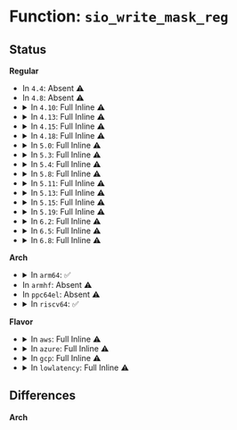 # Function: <code>sio_write_mask_reg</code>

## Status
<b>Regular</b>
<ul>
<li>
In <code>4.4</code>: Absent ⚠️
</li>
<li>
In <code>4.8</code>: Absent ⚠️
</li>
<li>
<details>
<summary>In <code>4.10</code>: Full Inline ⚠️</summary>

**Collision:** Unique Static

**Inline:** Full

**Transformation:** False

**Instances:**

```
In drivers/tty/serial/8250/8250_fintek.c (ffffffff81588a9a)
Location: drivers/tty/serial/8250/8250_fintek.c:94
Inline: True
Inline callers:
  - drivers/tty/serial/8250/8250_fintek.c:fintek_8250_probe
  - drivers/tty/serial/8250/8250_fintek.c:fintek_8250_probe
  - drivers/tty/serial/8250/8250_fintek.c:fintek_8250_probe
  - drivers/tty/serial/8250/8250_fintek.c:fintek_8250_probe
  - drivers/tty/serial/8250/8250_fintek.c:fintek_8250_probe
  - drivers/tty/serial/8250/8250_fintek.c:fintek_8250_probe
```
</details>
</li>
<li>
<details>
<summary>In <code>4.13</code>: Full Inline ⚠️</summary>

**Collision:** Unique Static

**Inline:** Full

**Transformation:** False

**Instances:**

```
In drivers/tty/serial/8250/8250_fintek.c (ffffffff8159cf48)
Location: drivers/tty/serial/8250/8250_fintek.c:107
Inline: True
Inline callers:
  - drivers/tty/serial/8250/8250_fintek.c:fintek_8250_probe
  - drivers/tty/serial/8250/8250_fintek.c:fintek_8250_probe
  - drivers/tty/serial/8250/8250_fintek.c:fintek_8250_probe
  - drivers/tty/serial/8250/8250_fintek.c:fintek_8250_probe
  - drivers/tty/serial/8250/8250_fintek.c:fintek_8250_probe
  - drivers/tty/serial/8250/8250_fintek.c:fintek_8250_probe
  - drivers/tty/serial/8250/8250_fintek.c:fintek_8250_probe
```
</details>
</li>
<li>
<details>
<summary>In <code>4.15</code>: Full Inline ⚠️</summary>

**Collision:** Unique Static

**Inline:** Full

**Transformation:** False

**Instances:**

```
In drivers/tty/serial/8250/8250_fintek.c (ffffffff816023eb)
Location: drivers/tty/serial/8250/8250_fintek.c:113
Inline: True
Inline callers:
  - drivers/tty/serial/8250/8250_fintek.c:fintek_8250_probe
  - drivers/tty/serial/8250/8250_fintek.c:fintek_8250_probe
  - drivers/tty/serial/8250/8250_fintek.c:fintek_8250_probe
  - drivers/tty/serial/8250/8250_fintek.c:fintek_8250_probe
  - drivers/tty/serial/8250/8250_fintek.c:fintek_8250_probe
  - drivers/tty/serial/8250/8250_fintek.c:fintek_8250_probe
  - drivers/tty/serial/8250/8250_fintek.c:fintek_8250_probe
  - drivers/tty/serial/8250/8250_fintek.c:fintek_8250_set_termios
```
</details>
</li>
<li>
<details>
<summary>In <code>4.18</code>: Full Inline ⚠️</summary>

**Collision:** Unique Static

**Inline:** Full

**Transformation:** False

**Instances:**

```
In drivers/tty/serial/8250/8250_fintek.c (ffffffff8163b69a)
Location: drivers/tty/serial/8250/8250_fintek.c:113
Inline: True
Inline callers:
  - drivers/tty/serial/8250/8250_fintek.c:fintek_8250_probe
  - drivers/tty/serial/8250/8250_fintek.c:fintek_8250_probe
  - drivers/tty/serial/8250/8250_fintek.c:fintek_8250_probe
  - drivers/tty/serial/8250/8250_fintek.c:fintek_8250_probe
  - drivers/tty/serial/8250/8250_fintek.c:fintek_8250_probe
  - drivers/tty/serial/8250/8250_fintek.c:fintek_8250_probe
  - drivers/tty/serial/8250/8250_fintek.c:fintek_8250_probe
  - drivers/tty/serial/8250/8250_fintek.c:fintek_8250_set_termios
```
</details>
</li>
<li>
<details>
<summary>In <code>5.0</code>: Full Inline ⚠️</summary>

**Collision:** Unique Static

**Inline:** Full

**Transformation:** False

**Instances:**

```
In drivers/tty/serial/8250/8250_fintek.c (ffffffff816598ca)
Location: drivers/tty/serial/8250/8250_fintek.c:113
Inline: True
Inline callers:
  - drivers/tty/serial/8250/8250_fintek.c:fintek_8250_probe
  - drivers/tty/serial/8250/8250_fintek.c:fintek_8250_probe
  - drivers/tty/serial/8250/8250_fintek.c:fintek_8250_probe
  - drivers/tty/serial/8250/8250_fintek.c:fintek_8250_probe
  - drivers/tty/serial/8250/8250_fintek.c:fintek_8250_probe
  - drivers/tty/serial/8250/8250_fintek.c:fintek_8250_probe
  - drivers/tty/serial/8250/8250_fintek.c:fintek_8250_probe
  - drivers/tty/serial/8250/8250_fintek.c:fintek_8250_set_termios
```
</details>
</li>
<li>
<details>
<summary>In <code>5.3</code>: Full Inline ⚠️</summary>

**Collision:** Unique Static

**Inline:** Full

**Transformation:** False

**Instances:**

```
In drivers/tty/serial/8250/8250_fintek.c (ffffffff8168edac)
Location: drivers/tty/serial/8250/8250_fintek.c:113
Inline: True
Inline callers:
  - drivers/tty/serial/8250/8250_fintek.c:fintek_8250_probe
  - drivers/tty/serial/8250/8250_fintek.c:fintek_8250_probe
  - drivers/tty/serial/8250/8250_fintek.c:fintek_8250_probe
  - drivers/tty/serial/8250/8250_fintek.c:fintek_8250_probe
  - drivers/tty/serial/8250/8250_fintek.c:fintek_8250_probe
  - drivers/tty/serial/8250/8250_fintek.c:fintek_8250_probe
  - drivers/tty/serial/8250/8250_fintek.c:fintek_8250_probe
  - drivers/tty/serial/8250/8250_fintek.c:fintek_8250_set_termios
```
</details>
</li>
<li>
<details>
<summary>In <code>5.4</code>: Full Inline ⚠️</summary>

**Collision:** Unique Static

**Inline:** Full

**Transformation:** False

**Instances:**

```
In drivers/tty/serial/8250/8250_fintek.c (ffffffff816b15dc)
Location: drivers/tty/serial/8250/8250_fintek.c:113
Inline: True
Inline callers:
  - drivers/tty/serial/8250/8250_fintek.c:fintek_8250_probe
  - drivers/tty/serial/8250/8250_fintek.c:fintek_8250_probe
  - drivers/tty/serial/8250/8250_fintek.c:fintek_8250_probe
  - drivers/tty/serial/8250/8250_fintek.c:fintek_8250_probe
  - drivers/tty/serial/8250/8250_fintek.c:fintek_8250_probe
  - drivers/tty/serial/8250/8250_fintek.c:fintek_8250_probe
  - drivers/tty/serial/8250/8250_fintek.c:fintek_8250_probe
  - drivers/tty/serial/8250/8250_fintek.c:fintek_8250_set_termios
```
</details>
</li>
<li>
<details>
<summary>In <code>5.8</code>: Full Inline ⚠️</summary>

**Collision:** Unique Static

**Inline:** Full

**Transformation:** False

**Instances:**

```
In drivers/tty/serial/8250/8250_fintek.c (ffffffff817648b4)
Location: drivers/tty/serial/8250/8250_fintek.c:114
Inline: True
Inline callers:
  - drivers/tty/serial/8250/8250_fintek.c:probe_setup_port
  - drivers/tty/serial/8250/8250_fintek.c:probe_setup_port
  - drivers/tty/serial/8250/8250_fintek.c:probe_setup_port
  - drivers/tty/serial/8250/8250_fintek.c:probe_setup_port
  - drivers/tty/serial/8250/8250_fintek.c:probe_setup_port
  - drivers/tty/serial/8250/8250_fintek.c:probe_setup_port
  - drivers/tty/serial/8250/8250_fintek.c:probe_setup_port
  - drivers/tty/serial/8250/8250_fintek.c:fintek_8250_set_termios
```
</details>
</li>
<li>
<details>
<summary>In <code>5.11</code>: Full Inline ⚠️</summary>

**Collision:** Unique Static

**Inline:** Full

**Transformation:** False

**Instances:**

```
In drivers/tty/serial/8250/8250_fintek.c (ffffffff8177f7d4)
Location: drivers/tty/serial/8250/8250_fintek.c:114
Inline: True
Inline callers:
  - drivers/tty/serial/8250/8250_fintek.c:probe_setup_port
  - drivers/tty/serial/8250/8250_fintek.c:probe_setup_port
  - drivers/tty/serial/8250/8250_fintek.c:probe_setup_port
  - drivers/tty/serial/8250/8250_fintek.c:probe_setup_port
  - drivers/tty/serial/8250/8250_fintek.c:probe_setup_port
  - drivers/tty/serial/8250/8250_fintek.c:probe_setup_port
  - drivers/tty/serial/8250/8250_fintek.c:probe_setup_port
  - drivers/tty/serial/8250/8250_fintek.c:fintek_8250_set_termios
```
</details>
</li>
<li>
<details>
<summary>In <code>5.13</code>: Full Inline ⚠️</summary>

**Collision:** Unique Static

**Inline:** Full

**Transformation:** False

**Instances:**

```
In drivers/tty/serial/8250/8250_fintek.c (ffffffff81763115)
Location: drivers/tty/serial/8250/8250_fintek.c:114
Inline: True
Inline callers:
  - drivers/tty/serial/8250/8250_fintek.c:probe_setup_port
  - drivers/tty/serial/8250/8250_fintek.c:probe_setup_port
  - drivers/tty/serial/8250/8250_fintek.c:probe_setup_port
  - drivers/tty/serial/8250/8250_fintek.c:probe_setup_port
  - drivers/tty/serial/8250/8250_fintek.c:probe_setup_port
  - drivers/tty/serial/8250/8250_fintek.c:probe_setup_port
  - drivers/tty/serial/8250/8250_fintek.c:probe_setup_port
  - drivers/tty/serial/8250/8250_fintek.c:fintek_8250_set_termios
```
</details>
</li>
<li>
<details>
<summary>In <code>5.15</code>: Full Inline ⚠️</summary>

**Collision:** Unique Static

**Inline:** Full

**Transformation:** False

**Instances:**

```
In drivers/tty/serial/8250/8250_fintek.c (ffffffff817e7378)
Location: drivers/tty/serial/8250/8250_fintek.c:114
Inline: True
Inline callers:
  - drivers/tty/serial/8250/8250_fintek.c:probe_setup_port
  - drivers/tty/serial/8250/8250_fintek.c:probe_setup_port
  - drivers/tty/serial/8250/8250_fintek.c:probe_setup_port
  - drivers/tty/serial/8250/8250_fintek.c:probe_setup_port
  - drivers/tty/serial/8250/8250_fintek.c:probe_setup_port
  - drivers/tty/serial/8250/8250_fintek.c:probe_setup_port
  - drivers/tty/serial/8250/8250_fintek.c:fintek_8250_set_termios
```
</details>
</li>
<li>
<details>
<summary>In <code>5.19</code>: Full Inline ⚠️</summary>

**Collision:** Unique Static

**Inline:** Full

**Transformation:** False

**Instances:**

```
In drivers/tty/serial/8250/8250_fintek.c (ffffffff81926ce4)
Location: drivers/tty/serial/8250/8250_fintek.c:114
Inline: True
Inline callers:
  - drivers/tty/serial/8250/8250_fintek.c:probe_setup_port
  - drivers/tty/serial/8250/8250_fintek.c:probe_setup_port
  - drivers/tty/serial/8250/8250_fintek.c:probe_setup_port
  - drivers/tty/serial/8250/8250_fintek.c:probe_setup_port
  - drivers/tty/serial/8250/8250_fintek.c:probe_setup_port
  - drivers/tty/serial/8250/8250_fintek.c:probe_setup_port
  - drivers/tty/serial/8250/8250_fintek.c:fintek_8250_set_termios
```
</details>
</li>
<li>
<details>
<summary>In <code>6.2</code>: Full Inline ⚠️</summary>

**Collision:** Unique Static

**Inline:** Full

**Transformation:** False

**Instances:**

```
In drivers/tty/serial/8250/8250_fintek.c (ffffffff81a83b14)
Location: drivers/tty/serial/8250/8250_fintek.c:114
Inline: True
Inline callers:
  - drivers/tty/serial/8250/8250_fintek.c:probe_setup_port
  - drivers/tty/serial/8250/8250_fintek.c:probe_setup_port
  - drivers/tty/serial/8250/8250_fintek.c:probe_setup_port
  - drivers/tty/serial/8250/8250_fintek.c:probe_setup_port
  - drivers/tty/serial/8250/8250_fintek.c:probe_setup_port
  - drivers/tty/serial/8250/8250_fintek.c:probe_setup_port
  - drivers/tty/serial/8250/8250_fintek.c:fintek_8250_set_termios
```
</details>
</li>
<li>
<details>
<summary>In <code>6.5</code>: Full Inline ⚠️</summary>

**Collision:** Unique Static

**Inline:** Full

**Transformation:** False

**Instances:**

```
In drivers/tty/serial/8250/8250_fintek.c (ffffffff81acf175)
Location: drivers/tty/serial/8250/8250_fintek.c:114
Inline: True
Inline callers:
  - drivers/tty/serial/8250/8250_fintek.c:probe_setup_port
  - drivers/tty/serial/8250/8250_fintek.c:probe_setup_port
  - drivers/tty/serial/8250/8250_fintek.c:probe_setup_port
  - drivers/tty/serial/8250/8250_fintek.c:probe_setup_port
  - drivers/tty/serial/8250/8250_fintek.c:probe_setup_port
  - drivers/tty/serial/8250/8250_fintek.c:probe_setup_port
  - drivers/tty/serial/8250/8250_fintek.c:fintek_8250_set_termios
```
</details>
</li>
<li>
<details>
<summary>In <code>6.8</code>: Full Inline ⚠️</summary>

**Collision:** Unique Static

**Inline:** Full

**Transformation:** False

**Instances:**

```
In drivers/tty/serial/8250/8250_fintek.c (ffffffff81b22235)
Location: drivers/tty/serial/8250/8250_fintek.c:114
Inline: True
Inline callers:
  - drivers/tty/serial/8250/8250_fintek.c:probe_setup_port
  - drivers/tty/serial/8250/8250_fintek.c:probe_setup_port
  - drivers/tty/serial/8250/8250_fintek.c:probe_setup_port
  - drivers/tty/serial/8250/8250_fintek.c:probe_setup_port
  - drivers/tty/serial/8250/8250_fintek.c:probe_setup_port
  - drivers/tty/serial/8250/8250_fintek.c:probe_setup_port
  - drivers/tty/serial/8250/8250_fintek.c:fintek_8250_set_termios
```
</details>
</li>
</ul>
<b>Arch</b>
<ul>
<li>
<details>
<summary>In <code>arm64</code>: ✅</summary>

```c
void sio_write_mask_reg(struct fintek_8250 *pdata, u8 reg, u8 mask, u8 data);
```

**Collision:** Unique Static

**Inline:** No

**Transformation:** False

**Instances:**

```
In drivers/tty/serial/8250/8250_fintek.c (ffff80001088c620)
Location: drivers/tty/serial/8250/8250_fintek.c:113
Inline: False
Direct callers:
  - drivers/tty/serial/8250/8250_fintek.c:probe_setup_port
  - drivers/tty/serial/8250/8250_fintek.c:probe_setup_port
  - drivers/tty/serial/8250/8250_fintek.c:probe_setup_port
  - drivers/tty/serial/8250/8250_fintek.c:probe_setup_port
  - drivers/tty/serial/8250/8250_fintek.c:probe_setup_port
  - drivers/tty/serial/8250/8250_fintek.c:probe_setup_port
  - drivers/tty/serial/8250/8250_fintek.c:probe_setup_port
  - drivers/tty/serial/8250/8250_fintek.c:probe_setup_port
  - drivers/tty/serial/8250/8250_fintek.c:probe_setup_port
  - drivers/tty/serial/8250/8250_fintek.c:fintek_8250_set_termios
```
**Symbols:**

```
ffff80001088c620-ffff80001088c6a0: sio_write_mask_reg (STB_LOCAL)
```
</details>
</li>
<li>
In <code>armhf</code>: Absent ⚠️
</li>
<li>
In <code>ppc64el</code>: Absent ⚠️
</li>
<li>
<details>
<summary>In <code>riscv64</code>: ✅</summary>

```c
void sio_write_mask_reg(struct fintek_8250 *pdata, u8 reg, u8 mask, u8 data);
```

**Collision:** Unique Static

**Inline:** No

**Transformation:** False

**Instances:**

```
In drivers/tty/serial/8250/8250_fintek.c (ffffffe000555da2)
Location: drivers/tty/serial/8250/8250_fintek.c:113
Inline: False
Direct callers:
  - drivers/tty/serial/8250/8250_fintek.c:probe_setup_port
  - drivers/tty/serial/8250/8250_fintek.c:probe_setup_port
  - drivers/tty/serial/8250/8250_fintek.c:probe_setup_port
  - drivers/tty/serial/8250/8250_fintek.c:probe_setup_port
  - drivers/tty/serial/8250/8250_fintek.c:probe_setup_port
  - drivers/tty/serial/8250/8250_fintek.c:probe_setup_port
  - drivers/tty/serial/8250/8250_fintek.c:probe_setup_port
  - drivers/tty/serial/8250/8250_fintek.c:fintek_8250_set_termios
```
**Symbols:**

```
ffffffe000555da2-ffffffe000555e34: sio_write_mask_reg (STB_LOCAL)
```
</details>
</li>
</ul>
<b>Flavor</b>
<ul>
<li>
<details>
<summary>In <code>aws</code>: Full Inline ⚠️</summary>

**Collision:** Unique Static

**Inline:** Full

**Transformation:** False

**Instances:**

```
In drivers/tty/serial/8250/8250_fintek.c (ffffffff8167704c)
Location: drivers/tty/serial/8250/8250_fintek.c:113
Inline: True
Inline callers:
  - drivers/tty/serial/8250/8250_fintek.c:fintek_8250_probe
  - drivers/tty/serial/8250/8250_fintek.c:fintek_8250_probe
  - drivers/tty/serial/8250/8250_fintek.c:fintek_8250_probe
  - drivers/tty/serial/8250/8250_fintek.c:fintek_8250_probe
  - drivers/tty/serial/8250/8250_fintek.c:fintek_8250_probe
  - drivers/tty/serial/8250/8250_fintek.c:fintek_8250_probe
  - drivers/tty/serial/8250/8250_fintek.c:fintek_8250_probe
  - drivers/tty/serial/8250/8250_fintek.c:fintek_8250_set_termios
```
</details>
</li>
<li>
<details>
<summary>In <code>azure</code>: Full Inline ⚠️</summary>

**Collision:** Unique Static

**Inline:** Full

**Transformation:** False

**Instances:**

```
In drivers/tty/serial/8250/8250_fintek.c (ffffffff8165612c)
Location: drivers/tty/serial/8250/8250_fintek.c:113
Inline: True
Inline callers:
  - drivers/tty/serial/8250/8250_fintek.c:fintek_8250_probe
  - drivers/tty/serial/8250/8250_fintek.c:fintek_8250_probe
  - drivers/tty/serial/8250/8250_fintek.c:fintek_8250_probe
  - drivers/tty/serial/8250/8250_fintek.c:fintek_8250_probe
  - drivers/tty/serial/8250/8250_fintek.c:fintek_8250_probe
  - drivers/tty/serial/8250/8250_fintek.c:fintek_8250_probe
  - drivers/tty/serial/8250/8250_fintek.c:fintek_8250_probe
  - drivers/tty/serial/8250/8250_fintek.c:fintek_8250_set_termios
```
</details>
</li>
<li>
<details>
<summary>In <code>gcp</code>: Full Inline ⚠️</summary>

**Collision:** Unique Static

**Inline:** Full

**Transformation:** False

**Instances:**

```
In drivers/tty/serial/8250/8250_fintek.c (ffffffff816a541c)
Location: drivers/tty/serial/8250/8250_fintek.c:113
Inline: True
Inline callers:
  - drivers/tty/serial/8250/8250_fintek.c:fintek_8250_probe
  - drivers/tty/serial/8250/8250_fintek.c:fintek_8250_probe
  - drivers/tty/serial/8250/8250_fintek.c:fintek_8250_probe
  - drivers/tty/serial/8250/8250_fintek.c:fintek_8250_probe
  - drivers/tty/serial/8250/8250_fintek.c:fintek_8250_probe
  - drivers/tty/serial/8250/8250_fintek.c:fintek_8250_probe
  - drivers/tty/serial/8250/8250_fintek.c:fintek_8250_probe
  - drivers/tty/serial/8250/8250_fintek.c:fintek_8250_set_termios
```
</details>
</li>
<li>
<details>
<summary>In <code>lowlatency</code>: Full Inline ⚠️</summary>

**Collision:** Unique Static

**Inline:** Full

**Transformation:** False

**Instances:**

```
In drivers/tty/serial/8250/8250_fintek.c (ffffffff816bf87c)
Location: drivers/tty/serial/8250/8250_fintek.c:113
Inline: True
Inline callers:
  - drivers/tty/serial/8250/8250_fintek.c:fintek_8250_probe
  - drivers/tty/serial/8250/8250_fintek.c:fintek_8250_probe
  - drivers/tty/serial/8250/8250_fintek.c:fintek_8250_probe
  - drivers/tty/serial/8250/8250_fintek.c:fintek_8250_probe
  - drivers/tty/serial/8250/8250_fintek.c:fintek_8250_probe
  - drivers/tty/serial/8250/8250_fintek.c:fintek_8250_probe
  - drivers/tty/serial/8250/8250_fintek.c:fintek_8250_probe
  - drivers/tty/serial/8250/8250_fintek.c:fintek_8250_set_termios
```
</details>
</li>
</ul>

## Differences
<b>Arch</b>
<ul>
</ul>
